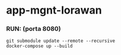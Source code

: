 # app-mgnt-lorawan

### RUN: (porta 8080)
    git submodule update --remote --recursive
    docker-compose up --build
